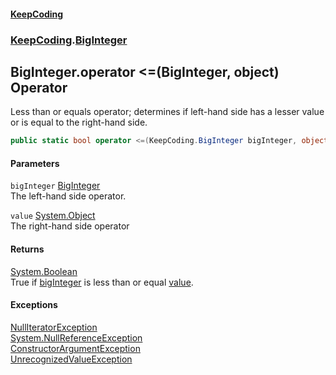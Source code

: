 #### [KeepCoding](index.md 'index')
### [KeepCoding](KeepCoding.md 'KeepCoding').[BigInteger](BigInteger.md 'KeepCoding.BigInteger')
## BigInteger.operator &lt;=(BigInteger, object) Operator
Less than or equals operator; determines if left-hand side has a lesser value or is equal to the right-hand side.  
```csharp
public static bool operator <=(KeepCoding.BigInteger bigInteger, object value);
```
#### Parameters
<a name='KeepCoding_BigInteger_op_LessThanOrEqual(KeepCoding_BigInteger_object)_bigInteger'></a>
`bigInteger` [BigInteger](BigInteger.md 'KeepCoding.BigInteger')  
The left-hand side operator.
  
<a name='KeepCoding_BigInteger_op_LessThanOrEqual(KeepCoding_BigInteger_object)_value'></a>
`value` [System.Object](https://docs.microsoft.com/en-us/dotnet/api/System.Object 'System.Object')  
The right-hand side operator
  
#### Returns
[System.Boolean](https://docs.microsoft.com/en-us/dotnet/api/System.Boolean 'System.Boolean')  
True if [bigInteger](BigInteger_op_LessThanOrEqual_DFcP5Tte1IqfqGvwVQ8ymQ.md#KeepCoding_BigInteger_op_LessThanOrEqual(KeepCoding_BigInteger_object)_bigInteger 'KeepCoding.BigInteger.op_LessThanOrEqual(KeepCoding.BigInteger, object).bigInteger') is less than or equal [value](BigInteger_op_LessThanOrEqual_DFcP5Tte1IqfqGvwVQ8ymQ.md#KeepCoding_BigInteger_op_LessThanOrEqual(KeepCoding_BigInteger_object)_value 'KeepCoding.BigInteger.op_LessThanOrEqual(KeepCoding.BigInteger, object).value').
#### Exceptions
[NullIteratorException](NullIteratorException.md 'KeepCoding.Internal.NullIteratorException')  
[System.NullReferenceException](https://docs.microsoft.com/en-us/dotnet/api/System.NullReferenceException 'System.NullReferenceException')  
[ConstructorArgumentException](ConstructorArgumentException.md 'KeepCoding.Internal.ConstructorArgumentException')  
[UnrecognizedValueException](UnrecognizedValueException.md 'KeepCoding.Internal.UnrecognizedValueException')  
